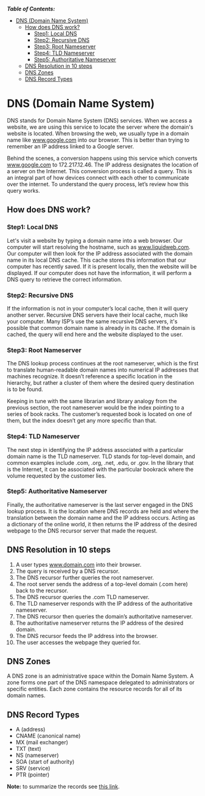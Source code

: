 ***Table of Contents:***

- [DNS (Domain Name System)](#dns-domain-name-system)
  - [How does DNS work?](#how-does-dns-work)
    - [Step1: Local DNS](#step1-local-dns)
    - [Step2: Recursive DNS](#step2-recursive-dns)
    - [Step3: Root Nameserver](#step3-root-nameserver)
    - [Step4: TLD Nameserver](#step4-tld-nameserver)
    - [Step5: Authoritative Nameserver](#step5-authoritative-nameserver)
  - [DNS Resolution in 10 steps](#dns-resolution-in-10-steps)
  - [DNS Zones](#dns-zones)
  - [DNS Record Types](#dns-record-types)


# DNS (Domain Name System)

DNS stands for Domain Name System (DNS) services. When we access a website, we are using this service to locate the server where the domain's website is located. When browsing the web, we usually type in a domain name like www.google.com into our browser. This is better than trying to remember an IP address linked to a Google server.

Behind the scenes, a conversion happens using this service which converts www.google.com to 172.217.12.46. The IP address designates the location of a server on the Internet. This conversion process is called a query. This is an integral part of how devices connect with each other to communicate over the internet. To understand the query process, let’s review how this query works.

## How does DNS work?

### Step1: Local DNS

Let's visit a website by typing a domain name into a web browser. Our computer will start resolving the hostname, such as www.liquidweb.com. Our computer will then look for the IP address associated with the domain name in its local DNS cache. This cache stores this information that our computer has recently saved.  If it is present locally, then the website will be displayed. If our computer does not have the information, it will perform a DNS query to retrieve the correct information.

### Step2: Recursive DNS

If the information is not in your computer’s local cache, then it will query another server. Recursive DNS servers have their local cache, much like your computer. Many ISP’s use the same recursive DNS servers, it's possible that common domain name is already in its cache. If the domain is cached, the query will end here and the website displayed to the user.

### Step3: Root Nameserver

The DNS lookup process continues at the root nameserver, which is the first to translate human-readable domain names into numerical IP addresses that machines recognize. It doesn’t reference a specific location in the hierarchy, but rather a cluster of them where the desired query destination is to be found.

Keeping in tune with the same librarian and library analogy from the previous section, the root nameserver would be the index pointing to a series of book racks. The customer’s requested book is located on one of them, but the index doesn’t get any more specific than that.

### Step4: TLD Nameserver

The next step in identifying the IP address associated with a particular domain name is the TLD nameserver. TLD stands for top-level domain, and common examples include .com, .org, .net, .edu, or .gov. In the library that is the Internet, it can be associated with the particular bookrack where the volume requested by the customer lies.

### Step5: Authoritative Nameserver

Finally, the authoritative nameserver is the last server engaged in the DNS lookup process. It is the location where DNS records are held and where the translation between the domain name and the IP address occurs. Acting as a dictionary of the online world, it then returns the IP address of the desired webpage to the DNS recursor server that made the request.

## DNS Resolution in 10 steps

1. A user types www.domain.com into their browser.
2. The query is received by a DNS recursor.
3. The DNS recursor further queries the root nameserver.
4. The root server sends the address of a top-level domain (.com here) back to the recursor.
5. The DNS recursor queries the .com TLD nameserver.
6. The TLD nameserver responds with the IP address of the authoritative nameserver.
7. The DNS recursor then queries the domain’s authoritative nameserver.
8. The authoritative nameserver returns the IP address of the desired domain.
9. The DNS recursor feeds the IP address into the browser.
10. The user accesses the webpage they queried for.

## DNS Zones

A DNS zone is an administrative space within the Domain Name System. A zone forms one part of the DNS namespace delegated to administrators or specific entities. Each zone contains the resource records for all of its domain names.

## DNS Record Types

- A (address)
- CNAME (canonical name) 
- MX (mail exchanger)
- TXT (text)
- NS (nameserver)
- SOA (start of authority)
- SRV (service)
- PTR (pointer)

**Note:** to summarize the records see [this link](https://www.liquidweb.com/kb/how-to-demystify-the-dns-process/). 